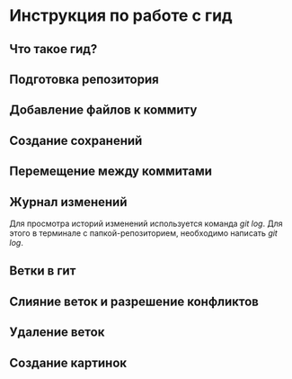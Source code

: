 # Инструкция по работе с гид

## Что такое гид?

## Подготовка репозитория

## Добавление файлов к коммиту

## Создание сохранений

## Перемещение между коммитами

## Журнал изменений

Для просмотра историй изменений используется команда *git log*. Для этого в терминале с папкой-репозиторием, необходимо написать *git log*.

## Ветки в гит

## Слияние веток и разрешение конфликтов

## Удаление веток

## Создание картинок
